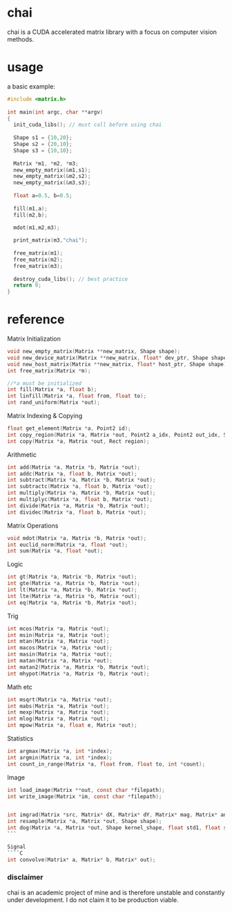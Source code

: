 # chai
chai is a CUDA accelerated matrix library with a focus on computer vision methods.

# usage
a basic example:
````C
#include <matrix.h>
    
int main(int argc, char **argv)
{
  init_cuda_libs(); // must call before using chai
      
  Shape s1 = {10,20}; 
  Shape s2 = {20,10};
  Shape s3 = {10,10};
      
  Matrix *m1, *m2, *m3;
  new_empty_matrix(&m1,s1);
  new_empty_matrix(&m2,s2);
  new_empty_matrix(&m3,s3);
      
  float a=0.5, b=0.5;
      
  fill(m1,a);
  fill(m2,b);

  mdot(m1,m2,m3);
      
  print_matrix(m3,"chai");
  
  free_matrix(m1);
  free_matrix(m2);
  free_matrix(m3);
  
  destroy_cuda_libs(); // best practice
  return 0;
}
````

# reference

Matrix Initialization

````C
void new_empty_matrix(Matrix **new_matrix, Shape shape);
void new_device_matrix(Matrix **new_matrix, float* dev_ptr, Shape shape);
void new_host_matrix(Matrix **new_matrix, float* host_ptr, Shape shape);
int free_matrix(Matrix *m);

//*a must be initialized
int fill(Matrix *a, float b);
int linfill(Matrix *a, float from, float to);
int rand_uniform(Matrix *out);
````

Matrix Indexing & Copying

````C
float get_element(Matrix *a, Point2 id);
int copy_region(Matrix *a, Matrix *out, Point2 a_idx, Point2 out_idx, Shape shape);
int copy(Matrix *a, Matrix *out, Rect region);
````

Arithmetic

````C
int add(Matrix *a, Matrix *b, Matrix *out);
int addc(Matrix *a, float b, Matrix *out);
int subtract(Matrix *a, Matrix *b, Matrix *out);
int subtractc(Matrix *a, float b, Matrix *out);
int multiply(Matrix *a, Matrix *b, Matrix *out);
int multiplyc(Matrix *a, float b, Matrix *out);
int divide(Matrix *a, Matrix *b, Matrix *out);
int dividec(Matrix *a, float b, Matrix *out);
````

Matrix Operations

````C
void mdot(Matrix *a, Matrix *b, Matrix *out);
int euclid_norm(Matrix *a, float *out);
int sum(Matrix *a, float *out);
````

Logic

````C
int gt(Matrix *a, Matrix *b, Matrix *out);
int gte(Matrix *a, Matrix *b, Matrix *out);
int lt(Matrix *a, Matrix *b, Matrix *out);
int lte(Matrix *a, Matrix *b, Matrix *out);
int eq(Matrix *a, Matrix *b, Matrix *out);
````

Trig

````C
int mcos(Matrix *a, Matrix *out);
int msin(Matrix *a, Matrix *out);
int mtan(Matrix *a, Matrix *out);
int macos(Matrix *a, Matrix *out);
int masin(Matrix *a, Matrix *out);
int matan(Matrix *a, Matrix *out);
int matan2(Matrix *a, Matrix *b, Matrix *out);
int mhypot(Matrix *a, Matrix *b, Matrix *out);
````

Math etc

````C
int msqrt(Matrix *a, Matrix *out);
int mabs(Matrix *a, Matrix *out);
int mexp(Matrix *a, Matrix *out);
int mlog(Matrix *a, Matrix *out);
int mpow(Matrix *a, float e, Matrix *out);
````

Statistics

````C
int argmax(Matrix *a, int *index);
int argmin(Matrix *a, int *index);
int count_in_range(Matrix *a, float from, float to, int *count);
````

Image

````C
int load_image(Matrix **out, const char *filepath);
int write_image(Matrix *im, const char *filepath);


int imgrad(Matrix *src, Matrix* dX, Matrix* dY, Matrix* mag, Matrix* angle);
int resample(Matrix *a, Matrix *out, Shape shape);
int dog(Matrix *a, Matrix *out, Shape kernel_shape, float std1, float std2); // differnce of gaussian
```

Signal
````C
int convolve(Matrix* a, Matrix* b, Matrix* out);
````
### disclaimer
chai is an academic project of mine and is therefore unstable and constantly under development. I do not claim it to be production viable.
